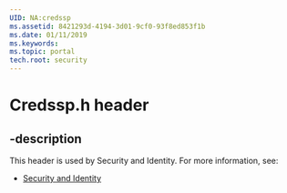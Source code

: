```yaml
---
UID: NA:credssp
ms.assetid: 8421293d-4194-3d01-9cf0-93f8ed853f1b
ms.date: 01/11/2019
ms.keywords: 
ms.topic: portal
tech.root: security
---
```


# Credssp.h header


## -description


This header is used by Security and Identity. For more information, see:

- [Security and Identity](../_security/index.md)


